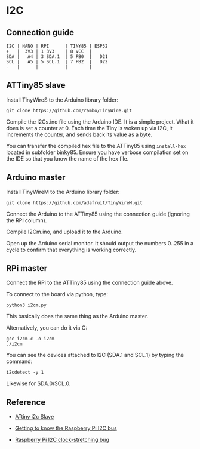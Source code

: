# I2C

## Connection guide
```
I2C | NANO | RPI      | TINY85 | ESP32
+   |  3V3 | 1 3V3    | 8 VCC  | 
SDA |   A4 | 3 SDA.1  | 5 PB0  |   D21
SCL |   A5 | 5 SCL.1  | 7 PB2  |   D22
-   |      |          |        |
```

## ATTiny85 slave


Install TinyWireS to the Arduino library folder:
```
git clone https://github.com/rambo/TinyWire.git
```

Compile the I2Cs.ino file using the Arduino IDE. It is a simple project. What it does is set a counter at 0. Each time the Tiny is woken up via I2C, it increments the counter, and sends back its value as a byte.

You can transfer the compiled hex file to the ATTiny85 using `install-hex` located in subfolder binky85. Ensure you have verbose compilation set on the IDE so that you know the name of the hex file.


## Arduino master

Install TinyWireM to the Arduino library folder:
```
git clone https://github.com/adafruit/TinyWireM.git
```

Connect the Arduino to the ATTiny85 using the connection guide (ignoring the RPI column).

Compile I2Cm.ino, and upload it to the Arduino. 

Open up the Arduino serial monitor. It should output the numbers 0..255 in a cycle to confirm that everything is working correctly.

## RPi master

Connect the RPi to the ATTiny85 using the connection guide above.

To connect to the board via python, type:
```
python3 i2cm.py
```

This basically does the same thing as the Arduino master.

Alternatively, you can do it via C:
```
gcc i2cm.c -o i2cm
./i2cm
```
You can see the devices attached to I2C (SDA.1 and SCL.1) by typing the command:
```
i2cdetect -y 1
```

Likewise for SDA.0/SCL.0.

## Reference

* [ATtiny i2c Slave](https://thewanderingengineer.com/2014/02/17/attiny-i2c-slave/)

* [Getting to know the Raspberry Pi I2C bus](http://www.raspberry-pi-geek.com/Archive/2015/09/Getting-to-know-the-Raspberry-Pi-I2C-bus/(offset)/2)

* [Raspberry Pi I2C clock-stretching bug](http://www.advamation.com/knowhow/raspberrypi/rpi-i2c-bug.html)
